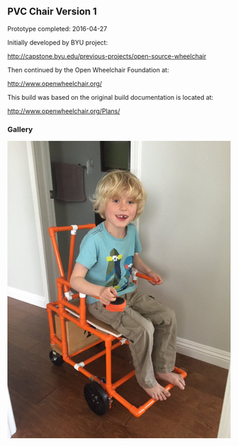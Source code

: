 
## PVC Chair Version 1

Prototype completed: 2016-04-27

Initially developed by BYU project:

http://capstone.byu.edu/previous-projects/open-source-wheelchair

Then continued by the Open Wheelchair Foundation at:

http://www.openwheelchair.org/

This build was based on the original build documentation is located at:

http://www.openwheelchair.org/Plans/

### Gallery

![PVC Powerchair v1 with tester](images/pvc-chair-v1.jpg)
